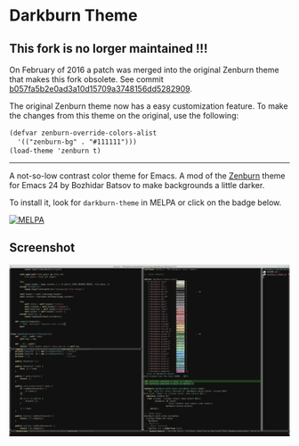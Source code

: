 # Darkburn Theme

## This fork is no lorger maintained !!!

On February of 2016 a patch was merged into the original Zenburn theme that
makes this fork obsolete. See
commit
[b057fa5b2e0ad3a10d15709a3748156dd5282909](https://github.com/bbatsov/zenburn-emacs/commit/b057fa5b2e0ad3a10d15709a3748156dd5282909).

The original Zenburn theme now has a easy customization feature. To make the
changes from this theme on the original, use the following:

    (defvar zenburn-override-colors-alist
      '(("zenburn-bg" . "#111111")))
    (load-theme 'zenburn t)

----

A not-so-low contrast color theme for Emacs. A mod of the
[Zenburn](http://github.com/bbatsov/zenburn-emacs) theme for Emacs 24 by
Bozhidar Batsov to make backgrounds a little darker.

To install it, look for `darkburn-theme` in MELPA or click on the badge below.

[![MELPA](http://melpa.org/packages/darkburn-theme-badge.svg)](http://melpa.org/#/darkburn-theme)

## Screenshot

![Dark Burn Theme for Emacs 24](/Emacs24-DarkBurnTheme.png "Dark Burn Theme for Emacs 24")
